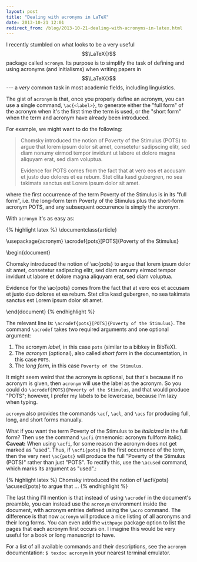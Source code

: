 ```yaml
---
layout: post
title: "Dealing with acronyms in LaTeX"
date: 2013-10-21 12:01
redirect_from: /blog/2013-10-21-dealing-with-acronyms-in-latex.html
---
```


I recently stumbled on what looks to be a very useful $$\LaTeX{}$$ package
called `acronym`. Its purpose is to simplify the task of defining and using
acronyms (and initialisms) when writing papers in $$\LaTeX{}$$ --- a *very*
common task in most academic fields, including linguistics.

The gist of `acronym` is that, once you properly define an acronym, you can use
a single command, `\ac{<label>}`, to generate either the "full form" of the
acronym when it's the first time the term is used, or the "short form" when the
term and acronym have already been introduced.

For example, we might want to do the following:

> Chomsky introduced the notion of Poverty of the Stimulus (POTS) to argue that
> lorem ipsum dolor sit amet, consetetur sadipscing elitr, sed diam nonumy
> eirmod tempor invidunt ut labore et dolore magna aliquyam erat, sed diam
> voluptua.
>
> Evidence for POTS comes from the fact that at vero eos et accusam et justo
> duo dolores et ea rebum. Stet clita kasd gubergren, no sea takimata sanctus
> est Lorem ipsum dolor sit amet.

where the first occurrence of the term Poverty of the Stimulus is in its "full
form", i.e. the long-form term Poverty of the Stimulus plus the short-form
acronym POTS, and any subsequent occurrence is simply the acronym.

With `acronym` it's as easy as:

{% highlight latex %}
\documentclass{article}

\usepackage{acronym}
\acrodef{pots}[POTS]{Poverty of the Stimulus}

\begin{document}

Chomsky introduced the notion of \ac{pots} to argue that lorem ipsum dolor sit
amet, consetetur sadipscing elitr, sed diam nonumy eirmod tempor invidunt ut
labore et dolore magna aliquyam erat, sed diam voluptua.

Evidence for the \ac{pots} comes from the fact that at vero eos et accusam et
justo duo dolores et ea rebum. Stet clita kasd gubergren, no sea takimata
sanctus est Lorem ipsum dolor sit amet.

\end{document}
{% endhighlight %}

The relevant line is: `\acrodef{pots}[POTS]{Poverty of the Stimulus}`. The
command `\acrodef` takes two required arguments and one optional argument:

1. The acronym *label*, in this case `pots` (similar to a bibkey in BibTeX).
2. The *acronym* (optional), also called *short form* in the documentation, in
   this case `POTS`.
3. The *long form*, in this case `Poverty of the Stimulus`.

It might seem weird that the acronym is optional, but that's because if no
acronym is given, then `acronym` will use the label as the acronym. So you
could do `\acrodef{POTS}{Poverty of the Stimulus`, and that would produce
"POTS"; however, I prefer my labels to be lowercase, because I'm lazy when
typing.

`acronym` also provides the commands `\acf`, `\acl`, and `\acs` for producing
full, long, and short forms manually.

What if you want the term Poverty of the Stimulus to be *italicized* in the
full form? Then use the command `\acfi` (mnemonic: acronym fullform italic).
**Caveat:** When using `\acfi`, for some reason the acronym does not get marked
as "used". Thus, if `\acfi{pots}` is the first occurrence of the term, then the
very next `\ac{pots}` will produce the full "Poverty of the Stimulus (POTS)"
rather than just "POTS". To rectify this, use the `\acused` command, which
marks its argument as "used".:

{% highlight latex %}
Chomsky introduced the notion of \acfi{pots} \acused{pots} to argue that ...
{% endhighlight %}

The last thing I'll mention is that instead of using `\acrodef` in the
document's preamble, you can instead use the `acronym` environment inside the
document, with acronym entries defined using the `\acro` command. The
difference is that now `acronym` will produce a nice listing of all acronyms
and their long forms. You can even add the `withpage` package option to list
the pages that each acronym first occurs on. I imagine this would be very
useful for a book or long manuscript to have.

For a list of all available commands and their descriptions, see the `acronym`
documentation: `$ texdoc acronym` in your nearest terminal emulator.
